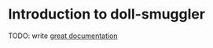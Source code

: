 # Introduction to doll-smuggler

TODO: write [great documentation](http://jacobian.org/writing/what-to-write/)
